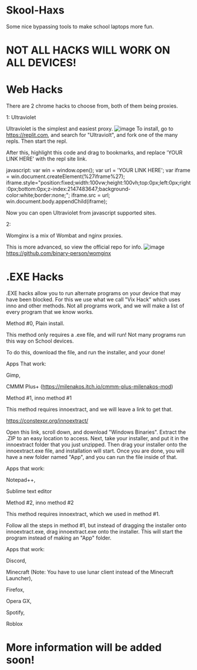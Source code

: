 # Skool-Haxs
Some nice bypassing tools to make school laptops more fun.

# NOT ALL HACKS WILL WORK ON ALL DEVICES!

# Web Hacks
There are 2 chrome hacks to choose from, both of them being proxies.

1: Ultraviolet

Ultraviolet is the simplest and easiest proxy.
![image](https://user-images.githubusercontent.com/98992380/211188587-4dbe9c46-ba7d-4bd3-b342-8e821de924cc.png)
To install, go to https://replit.com, and search for "Ultraviolt", and fork one of the many repls. Then start the repl.

After this, highlight this code and drag to bookmarks, and replace 'YOUR LINK HERE' with the repl site link.

javascript: var win = window.open(); var url = 'YOUR LINK HERE'; var iframe = win.document.createElement(%27iframe%27); iframe.style="position:fixed;width:100vw;height:100vh;top:0px;left:0px;right:0px;bottom:0px;z-index:2147483647;background-color:white;border:none;"; iframe.src = url; win.document.body.appendChild(iframe);

Now you can open Ultraviolet from javascript supported sites.

2:

Womginx is a mix of Wombat and nginx proxies.

This is more advanced, so view the official repo for info. 
![image](https://user-images.githubusercontent.com/98992380/211189354-53e8c301-b440-4ade-b657-ffdb914031ba.png)
https://github.com/binary-person/womginx

# .EXE Hacks
.EXE hacks allow you to run alternate programs on your device that may have been blocked. For this we use what we call "Vix Hack" which uses inno and other methods. Not all programs work, and we will make a list of every program that we know works.

Method #0, Plain install.

This method only requires a .exe file, and will run! Not many programs run this way on School devices.

To do this, download the file, and run the installer, and your done!

Apps That work:

Gimp,

CMMM Plus+ (https://milenakos.itch.io/cmmm-plus-milenakos-mod)

Method #1, inno method #1

This method requires innoextract, and we will leave a link to get that.

https://constexpr.org/innoextract/

Open this link, scroll down, and download "Windows Binaries". Extract the .ZIP to an easy location to access. Next, take your installer, and put it in the innoextract folder that you just unzipped. Then drag your installer onto the innoextract.exe file, and installation will start. Once you are done, you will have a new folder named "App", and you can run the file inside of that.

Apps that work:

Notepad++,

Sublime text editor

Method #2, inno method #2

This method requires innoextract, which we used in method #1.

Follow all the steps in method #1, but instead of dragging the installer onto innoextract.exe, drag innoextract.exe onto the installer. This will start the program instead of making an "App" folder.

Apps that work:

Discord,

Minecraft (Note: You have to use lunar client instead of the Minecraft Launcher),

Firefox,

Opera GX,

Spotify,

Roblox

# More information will be added soon!
